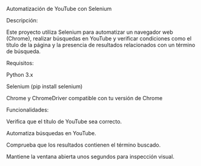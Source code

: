 Automatización de YouTube con Selenium


Descripción:

Este proyecto utiliza Selenium para automatizar un navegador web (Chrome), realizar búsquedas en YouTube y verificar condiciones como el título de la página y la presencia de resultados relacionados con un término de búsqueda.



Requisitos:

Python 3.x

Selenium (pip install selenium)

Chrome y ChromeDriver compatible con tu versión de Chrome



Funcionalidades:

Verifica que el título de YouTube sea correcto.

Automatiza búsquedas en YouTube.

Comprueba que los resultados contienen el término buscado.

Mantiene la ventana abierta unos segundos para inspección visual.
